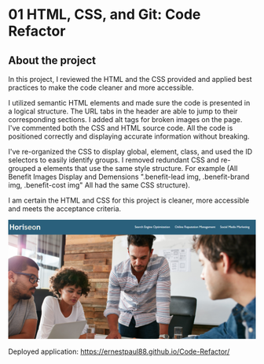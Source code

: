 # 01 HTML, CSS, and Git: Code Refactor

## About the project

In this project, I reviewed the HTML and the CSS provided and applied best practices to make the code cleaner and more accessible.

I utilized semantic HTML elements and made sure the code is presented in a logical structure. The URL tabs in the header are able to jump to their corresponding sections. I added alt tags for broken images on the page. I've commented both the CSS and HTML source code. All the code is positioned correctly and displaying accurate information without breaking.

I've re-organized the CSS to display global, element, class, and used the ID selectors to easily identify groups. I removed redundant CSS and re-grouped a elements that use the same style structure. For example (All Benefit Images Display and Demensions ".benefit-lead img, .benefit-brand img, .benefit-cost img" All had the same CSS structure).

I am certain the HTML and CSS for this project is cleaner, more accessible and meets the acceptance criteria. 

![Horiseon Full Page Part 1(Header)](https://github.com/Ernestpaul88/Code-Refactor/blob/main/assets/images/Horiseon%20Full%20Page%20Part%201(Header).png)


Deployed application: https://ernestpaul88.github.io/Code-Refactor/